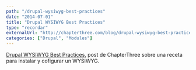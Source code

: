 ```yaml
---
path: "/drupal-wysiwyg-best-practices"
date: "2014-07-01"
title: "Drupal WYSIWYG Best Practices"
type: "recordar"
externalUrl: "http://chapterthree.com/blog/drupal-wysiwyg-best-practices"
categories: ["Drupal", "Modules"]
---
```


[Drupal WYSIWYG Best Practices](http://chapterthree.com/blog/drupal-wysiwyg-best-practices), post de ChapterThree sobre una receta para instalar y cofigurar un WYSIWYG.

